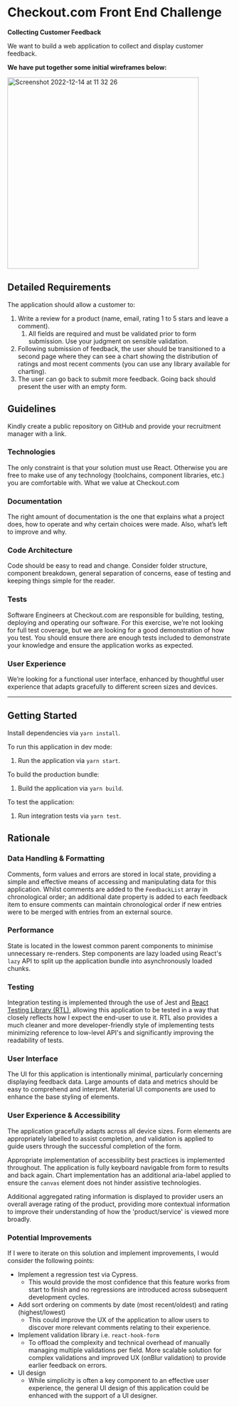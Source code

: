 # Checkout.com Front End Challenge

**Collecting Customer Feedback**

We want to build a web application to collect and display customer feedback.

**We have put together some initial wireframes below:**

<img width="430" alt="Screenshot 2022-12-14 at 11 32 26" src="https://user-images.githubusercontent.com/33296316/207584427-2b266f44-e14c-4409-925e-0d71885fa0d9.png">

## Detailed Requirements

The application should allow a customer to:

1. Write a review for a product (name, email, rating 1 to 5 stars and leave a comment).
   1. All fields are required and must be validated prior to form submission. Use your judgment on sensible validation.
2. Following submission of feedback, the user should be transitioned to a second page where they can see a chart showing the distribution of ratings and most recent comments (you can use any library available for charting).
3. The user can go back to submit more feedback. Going back should present the user with
   an empty form.

## Guidelines

Kindly create a public repository on GitHub and provide your recruitment manager with a link.

### Technologies

The only constraint is that your solution must use React. Otherwise you are free to make use of
any technology (toolchains, component libraries, etc.) you are comfortable with.
What we value at Checkout.com

### Documentation

The right amount of documentation is the one that explains what a project does, how to operate
and why certain choices were made. Also, what’s left to improve and why.

### Code Architecture

Code should be easy to read and change. Consider folder structure, component breakdown,
general separation of concerns, ease of testing and keeping things simple for the reader.

### Tests

Software Engineers at Checkout.com are responsible for building, testing, deploying and
operating our software. For this exercise, we’re not looking for full test coverage, but we are
looking for a good demonstration of how you test. You should ensure there are enough tests
included to demonstrate your knowledge and ensure the application works as expected.

### User Experience

We’re looking for a functional user interface, enhanced by thoughtful user experience that
adapts gracefully to different screen sizes and devices.

---

## Getting Started

Install dependencies via `yarn install`.

To run this application in dev mode:

1. Run the application via `yarn start`.

To build the production bundle:

1. Build the application via `yarn build`.

To test the application:

1. Run integration tests via `yarn test`.

## Rationale

### Data Handling & Formatting

Comments, form values and errors are stored in local state, providing a simple and effective means of accessing and manipulating data for this application. Whilst comments are added to the `FeedbackList` array in chronological order; an additional date property is added to each feedback item to ensure comments can maintain chronological order if new entries were to be merged with entries from an external source.

### Performance

State is located in the lowest common parent components to minimise unnecessary re-renders. Step components are lazy loaded using React's `lazy` API to split up the application bundle into asynchronously loaded chunks.

### Testing

Integration testing is implemented through the use of Jest and [React Testing Library (RTL)](https://testing-library.com/docs/react-testing-library/intro), allowing this application to be tested in a way that closely reflects how I expect the end-user to use it. RTL also provides a much cleaner and more developer-friendly style of implementing tests minimizing reference to low-level API's and significantly improving the readability of tests.

### User Interface

The UI for this application is intentionally minimal, particularly concerning displaying feedback data. Large amounts of data and metrics should be easy to comprehend and interpret. Material UI components are used to enhance the base styling of elements.

### User Experience & Accessibility

The application gracefully adapts across all device sizes. Form elements are appropriately labelled to assist completion, and validation is applied to guide users through the successful completion of the form.

Appropriate implementation of accessibility best practices is implemented throughout. The application is fully keyboard navigable from form to results and back again. Chart implementation has an additional aria-label applied to ensure the `canvas` element does not hinder assistive technologies.

Additional aggregated rating information is displayed to provider users an overall average rating of the product, providing more contextual information to improve their understanding of how the 'product/service' is viewed more broadly.

### Potential Improvements

If I were to iterate on this solution and implement improvements, I would consider the following points:

- Implement a regression test via Cypress.
  - This would provide the most confidence that this feature works from start to finish and no regressions are introduced across subsequent development cycles.
- Add sort ordering on comments by date (most recent/oldest) and rating (highest/lowest)
  - This could improve the UX of the application to allow users to discover more relevant comments relating to their experience.
- Implement validation library i.e. `react-hook-form`
  - To offload the complexity and technical overhead of manually managing multiple validations per field. More scalable solution for complex validations and improved UX (onBlur validation) to provide earlier feedback on errors.
- UI design
  - While simplicity is often a key component to an effective user experience, the general UI design of this application could be enhanced with the support of a UI designer.

